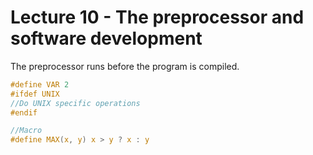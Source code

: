 # Lecture 10 - The preprocessor and software development

The preprocessor runs before the program is compiled.

```c
#define VAR 2
#ifdef UNIX
//Do UNIX specific operations
#endif

//Macro
#define MAX(x, y) x > y ? x : y
```